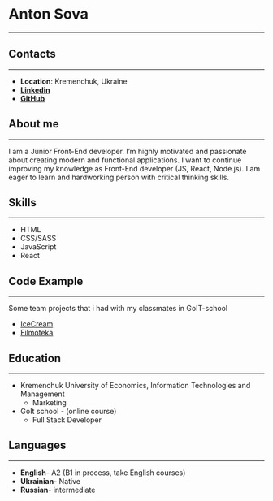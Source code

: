 # Anton Sova
---

## Contacts
---
- **Location**: Kremenchuk, Ukraine
- [**Linkedin**](https://www.linkedin.com/in/anton-sova) 
- [**GitHub**](https://github.com/Sova-Anton)

## About me
---
I am a Junior Front-End developer. I’m highly motivated and passionate about creating modern and functional applications. I want to continue improving my knowledge as Front-End developer (JS, React, Node.js). I am eager to learn and hardworking person with critical thinking skills.

## Skills
---
- HTML
- CSS/SASS
- JavaScript
- React

## Code Example
---
Some team projects that i had with my classmates in GoIT-school
- [IceCream](analepekha.github.io/project-IceCream)
- [Filmoteka](nerushaev.github.io/filmoteka-team-3)

## Education
---
- Kremenchuk University of Economics, Information Technologies and Management
  - Marketing
- GoIt school - (online course)
  - Full Stack Developer

## Languages
---
- **English**- A2 (B1 in process, take English courses)
- **Ukrainian**- Native
- **Russian**- intermediate
